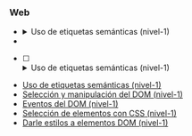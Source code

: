 ### Web

<ul>
  <li>
    <details>
      <summary>Uso de etiquetas semánticas (nivel-1)</summary>
      <ul>
        <li>uno</li>
        <li>dos</li>
      </ul>
    </details>
  <li>
</ul>

* [ ] <details><summary>Uso de etiquetas semánticas (nivel-1)</summary><ul>
	  <li>uno</li>
	  <li>dos</li>
	</ul>
</details>

- [Uso de etiquetas semánticas (nivel-1)](./micro-skills/semantic-html-1.md)
- [Selección y manipulación del DOM (nivel-1)](./micro-skills/DOM-manipulation-1.md)
- [Eventos del DOM (nivel-1)](./micro-skills/DOM-events-1.md)
- [Selección de elementos con CSS (nivel-1)](./micro-skills/CSS-selectors-1.md)
- [Darle estilos a elementos DOM (nivel-1)](./micro-skills/CSS-styling-1.md)
